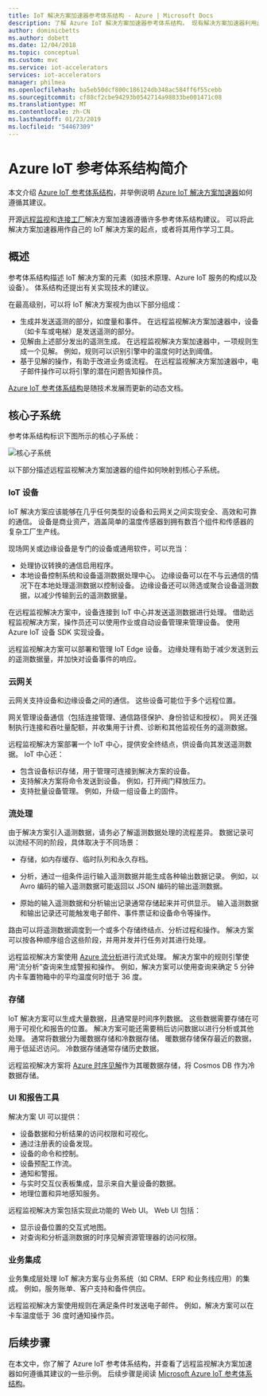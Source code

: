 ```yaml
---
title: IoT 解决方案加速器参考体系结构 - Azure | Microsoft Docs
description: 了解 Azure IoT 解决方案加速器参考体系结构。 现有解决方案加速器利用此参考体系结构。 生成自己的自定义 IoT 解决方案时，还可以使用该参考体系结构。
author: dominicbetts
ms.author: dobett
ms.date: 12/04/2018
ms.topic: conceptual
ms.custom: mvc
ms.service: iot-accelerators
services: iot-accelerators
manager: philmea
ms.openlocfilehash: ba5eb50dcf800c186124db348ac584ff6f55cebb
ms.sourcegitcommit: cf88cf2cbe94293b0542714a98833be001471c08
ms.translationtype: MT
ms.contentlocale: zh-CN
ms.lasthandoff: 01/23/2019
ms.locfileid: "54467309"
---
```

# <a name="introduction-to-the-azure-iot-reference-architecture"></a>Azure IoT 参考体系结构简介

本文介绍 [Azure IoT 参考体系结构](https://aka.ms/iotrefarchitecture)，并举例说明 [Azure IoT 解决方案加速器](about-iot-accelerators.md)如何遵循其建议。

开源[远程监视](iot-accelerators-remote-monitoring-sample-walkthrough.md)和[连接工厂](iot-accelerators-connected-factory-sample-walkthrough.md)解决方案加速器遵循许多参考体系结构建议。 可以将此解决方案加速器用作自己的 IoT 解决方案的起点，或者将其用作学习工具。

## <a name="overview"></a>概述

参考体系结构描述 IoT 解决方案的元素（如技术原理、Azure IoT 服务的构成以及设备）。 体系结构还提出有关实现技术的建议。

在最高级别，可以将 IoT 解决方案视为由以下部分组成：

* 生成并发送遥测的部分，如度量和事件。 在远程监视解决方案加速器中，设备（如卡车或电梯）是发送遥测的部分。
* 见解由上述部分发出的遥测生成。 在远程监视解决方案加速器中，一项规则生成一个见解。 例如，规则可以识别引擎中的温度何时达到阈值。
* 基于见解的操作，有助于改进业务或流程。 在远程监视解决方案加速器中，电子邮件操作可以将引擎的潜在问题告知操作员。

[Azure IoT 参考体系结构](https://aka.ms/iotrefarchitecture)是随技术发展而更新的动态文档。

## <a name="core-subsystems"></a>核心子系统

参考体系结构标识下图所示的核心子系统：

![核心子系统](media/iot-accelerators-architecture-overview/CoreSubsystems.png)

以下部分描述远程监视解决方案加速器的组件如何映射到核心子系统。

### <a name="iot-devices"></a>IoT 设备

IoT 解决方案应该能够在几乎任何类型的设备和云网关之间实现安全、高效和可靠的通信。 设备是商业资产，涵盖简单的温度传感器到拥有数百个组件和传感器的复杂工厂生产线。

现场网关或边缘设备是专门的设备或通用软件，可以充当：

* 处理协议转换的通信启用程序。
* 本地设备控制系统和设备遥测数据处理中心。 边缘设备可以在不与云通信的情况下在本地处理遥测数据以控制设备。 边缘设备还可以筛选或聚合设备遥测数据，以减少传输到云的遥测数据量。

在远程监视解决方案中，设备连接到 IoT 中心并发送遥测数据进行处理。 借助远程监视解决方案，操作员还可以使用作业或自动设备管理来管理设备。 使用 Azure IoT 设备 SDK 实现设备。

远程监视解决方案可以部署和管理 IoT Edge 设备。 边缘处理有助于减少发送到云的遥测数据量，并加快对设备事件的响应。

### <a name="cloud-gateway"></a>云网关

云网关支持设备和边缘设备之间的通信。 这些设备可能位于多个远程位置。

网关管理设备通信（包括连接管理、通信路径保护、身份验证和授权）。 网关还强制执行连接和吞吐量配额，并收集用于计费、诊断和其他监视任务的遥测数据。

远程监视解决方案部署一个 IoT 中心，提供安全终结点，供设备向其发送遥测数据。 IoT 中心还：

* 包含设备标识存储，用于管理可连接到解决方案的设备。
* 支持解决方案将命令发送到设备。 例如，打开阀门释放压力。
* 支持批量设备管理。 例如，升级一组设备上的固件。

### <a name="stream-processing"></a>流处理

由于解决方案引入遥测数据，请务必了解遥测数据处理的流程差异。 数据记录可以流经不同的阶段，具体取决于不同场景：

* 存储，如内存缓存、临时队列和永久存档。

* 分析，通过一组条件运行输入遥测数据并能生成各种输出数据记录。 例如，以 Avro 编码的输入遥测数据可能返回以 JSON 编码的输出遥测数据。

* 原始的输入遥测数据和分析输出记录通常存储起来并可供显示。 输入遥测数据和输出记录还可能触发电子邮件、事件票证和设备命令等操作。

路由可以将遥测数据调度到一个或多个存储终结点、分析过程和操作。 解决方案可以按各种顺序组合这些阶段，并用并发并行任务对其进行处理。

远程监视解决方案使用 [Azure 流分析](/azure/stream-analytics/)进行流式处理。 解决方案中的规则引擎使用“流分析”查询来生成警报和操作。 例如，解决方案可以使用查询来确定 5 分钟内卡车置物箱中的平均温度何时低于 36 度。

### <a name="storage"></a>存储

IoT 解决方案可以生成大量数据，且通常是时间序列数据。 这些数据需要存储在可用于可视化和报告的位置。 解决方案可能还需要稍后访问数据以进行分析或其他处理。 通常将数据分为暖数据存储和冷数据存储。 暖数据存储保存最近的数据，用于低延迟访问。 冷数据存储通常存储历史数据。

远程监视解决方案将 [Azure 时序见解](/azure/time-series-insights/)作为其暖数据存储，将 Cosmos DB 作为冷数据存储。

### <a name="ui-and-reporting-tools"></a>UI 和报告工具

解决方案 UI 可以提供：

* 设备数据和分析结果的访问权限和可视化。
* 通过注册表的设备发现。
* 设备的命令和控制。
* 设备预配工作流。
* 通知和警报。
* 与实时交互仪表板集成，显示来自大量设备的数据。  
* 地理位置和异地感知服务。

远程监视解决方案包括实现此功能的 Web UI。 Web UI 包括：

* 显示设备位置的交互式地图。
* 对查询和分析遥测数据的时序见解资源管理器的访问权限。

### <a name="business-integration"></a>业务集成

业务集成层处理 IoT 解决方案与业务系统（如 CRM、ERP 和业务线应用）的集成。 例如，服务账单、客户支持和备件供应。

远程监视解决方案使用规则在满足条件时发送电子邮件。 例如，解决方案可以在卡车温度低于 36 度时通知操作员。

## <a name="next-steps"></a>后续步骤

在本文中，你了解了 Azure IoT 参考体系结构，并查看了远程监视解决方案加速器如何遵循其建议的一些示例。 后续步骤是阅读 [Microsoft Azure IoT 参考体系结构](https://aka.ms/iotrefarchitecture)。